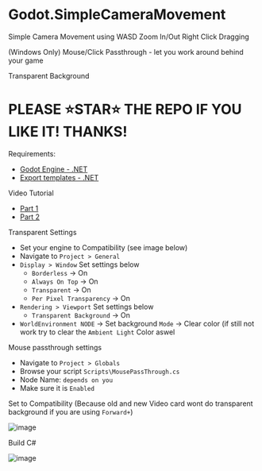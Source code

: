 # Godot.SimpleCameraMovement
Simple Camera Movement using WASD Zoom In/Out Right Click Dragging

(Windows Only) Mouse/Click Passthrough - let you work around behind your game

Transparent Background

# PLEASE ⭐STAR⭐ THE REPO IF YOU LIKE IT! THANKS!

Requirements:
- [Godot Engine - .NET](https://github.com/godotengine/godot/releases/download/4.4-stable/Godot_v4.4-stable_win64.exe.zip)
- [Export templates - .NET](https://github.com/godotengine/godot/releases/download/4.4-stable/Godot_v4.4-stable_mono_export_templates.tpz)

Video Tutorial
- [Part 1](https://youtu.be/kbRINSeGkTQ)
- [Part 2](https://youtu.be/G_HGt1CcRRI)

Transparent Settings
- Set your engine to Compatibility (see image below)
- Navigate to `Project > General`
- `Display > Window` Set settings below
  - `Borderless` -> On
  - `Always On Top` -> On
  - `Transparent` -> On
  - `Per Pixel Transparency` -> On
- `Rendering > Viewport` Set settings below
  - `Transparent Background` -> On
- `WorldEnvironment NODE` -> Set background `Mode` -> Clear color (if still not work try to clear the `Ambient Light` Color aswel

Mouse passthrough settings
- Navigate to `Project > Globals`
- Browse your script `Scripts\MousePassThrough.cs`
- Node Name: `depends on you`
- Make sure it is `Enabled`

Set to Compatibility (Because old and new Video card wont do transparent background if you are using `Forward+`)

![image](https://github.com/user-attachments/assets/cf241b10-bd54-420a-8f00-8cc8f47246c7)

Build C# 

![image](https://github.com/user-attachments/assets/954540fd-f6a1-4a4f-aa31-32c0fab2d481)



